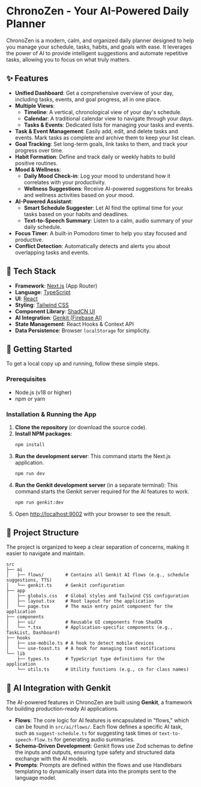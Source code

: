 # ChronoZen - Your AI-Powered Daily Planner

ChronoZen is a modern, calm, and organized daily planner designed to help you manage your schedule, tasks, habits, and goals with ease. It leverages the power of AI to provide intelligent suggestions and automate repetitive tasks, allowing you to focus on what truly matters.

## ✨ Features

- **Unified Dashboard**: Get a comprehensive overview of your day, including tasks, events, and goal progress, all in one place.
- **Multiple Views**:
    - **Timeline**: A vertical, chronological view of your day's schedule.
    - **Calendar**: A traditional calendar view to navigate through your days.
    - **Tasks & Events**: Dedicated lists for managing your tasks and events.
- **Task & Event Management**: Easily add, edit, and delete tasks and events. Mark tasks as complete and archive them to keep your list clean.
- **Goal Tracking**: Set long-term goals, link tasks to them, and track your progress over time.
- **Habit Formation**: Define and track daily or weekly habits to build positive routines.
- **Mood & Wellness**:
    - **Daily Mood Check-in**: Log your mood to understand how it correlates with your productivity.
    - **Wellness Suggestions**: Receive AI-powered suggestions for breaks and wellness activities based on your mood.
- **AI-Powered Assistant**:
    - **Smart Schedule Suggester**: Let AI find the optimal time for your tasks based on your habits and deadlines.
    - **Text-to-Speech Summary**: Listen to a calm, audio summary of your daily schedule.
- **Focus Timer**: A built-in Pomodoro timer to help you stay focused and productive.
- **Conflict Detection**: Automatically detects and alerts you about overlapping tasks and events.

## 🚀 Tech Stack

- **Framework**: [Next.js](https://nextjs.org/) (App Router)
- **Language**: [TypeScript](https://www.typescriptlang.org/)
- **UI**: [React](https://react.dev/)
- **Styling**: [Tailwind CSS](https://tailwindcss.com/)
- **Component Library**: [ShadCN UI](https://ui.shadcn.com/)
- **AI Integration**: [Genkit (Firebase AI)](https://firebase.google.com/docs/genkit)
- **State Management**: React Hooks & Context API
- **Data Persistence**: Browser `localStorage` for simplicity.

## 🏁 Getting Started

To get a local copy up and running, follow these simple steps.

### Prerequisites

- Node.js (v18 or higher)
- npm or yarn

### Installation & Running the App

1.  **Clone the repository** (or download the source code).
2.  **Install NPM packages**:
    ```sh
    npm install
    ```
3.  **Run the development server**:
    This command starts the Next.js application.
    ```sh
    npm run dev
    ```
4.  **Run the Genkit development server** (in a separate terminal):
    This command starts the Genkit server required for the AI features to work.
    ```sh
    npm run genkit:dev
    ```
5.  Open [http://localhost:9002](http://localhost:9002) with your browser to see the result.

## 📂 Project Structure

The project is organized to keep a clear separation of concerns, making it easier to navigate and maintain.

```
src
├── ai
│   ├── flows/        # Contains all Genkit AI flows (e.g., schedule suggestions, TTS)
│   └── genkit.ts     # Genkit configuration
├── app
│   ├── globals.css   # Global styles and Tailwind CSS configuration
│   ├── layout.tsx    # Root layout for the application
│   └── page.tsx      # The main entry point component for the application
├── components
│   ├── ui/           # Reusable UI components from ShadCN
│   └── *.tsx         # Application-specific components (e.g., TaskList, Dashboard)
├── hooks
│   ├── use-mobile.ts # A hook to detect mobile devices
│   └── use-toast.ts  # A hook for managing toast notifications
└── lib
    ├── types.ts      # TypeScript type definitions for the application
    └── utils.ts      # Utility functions (e.g., cn for class names)
```

## 🤖 AI Integration with Genkit

The AI-powered features in ChronoZen are built using **Genkit**, a framework for building production-ready AI applications.

- **Flows**: The core logic for AI features is encapsulated in "flows," which can be found in `src/ai/flows/`. Each flow defines a specific AI task, such as `suggest-schedule.ts` for suggesting task times or `text-to-speech-flow.ts` for generating audio summaries.
- **Schema-Driven Development**: Genkit flows use Zod schemas to define the inputs and outputs, ensuring type safety and structured data exchange with the AI models.
- **Prompts**: Prompts are defined within the flows and use Handlebars templating to dynamically insert data into the prompts sent to the language model.
